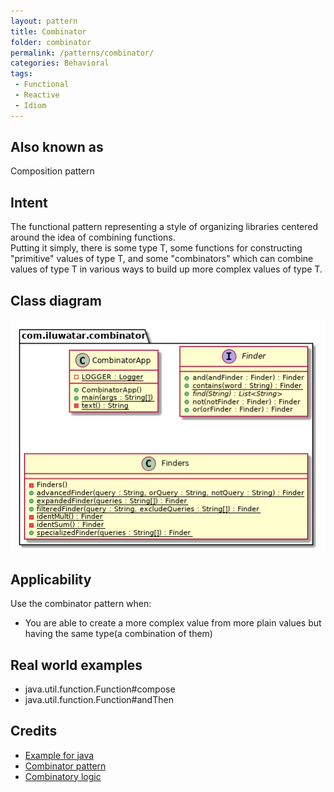 ```yaml
---
layout: pattern
title: Combinator
folder: combinator
permalink: /patterns/combinator/
categories: Behavioral
tags:
 - Functional
 - Reactive
 - Idiom
---
```


## Also known as
Composition pattern

## Intent
The functional pattern representing a style of organizing libraries centered around the idea of combining functions.  
Putting it simply, there is some type T, some functions for constructing "primitive" values of type T, 
and some "combinators" which can combine values of type T in various ways to build up more complex values of type T.

## Class diagram
![alt text](./etc/combinator.urm.png "Combinator class diagram")

## Applicability
Use the combinator pattern when:
- You are able to create a more complex value from more plain values but having the same type(a combination of them)

## Real world examples
- java.util.function.Function#compose
- java.util.function.Function#andThen

## Credits
- [Example for java](https://gtrefs.github.io/code/combinator-pattern/)
- [Combinator pattern](https://wiki.haskell.org/Combinator_pattern)
- [Combinatory logic](https://wiki.haskell.org/Combinatory_logic)